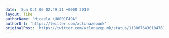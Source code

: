 ```yaml
---
date: 'Sun Oct 06 02:49:31 +0000 2019'
layout: like
authorName: "Micaela \U0001F49A"
authorUrl: 'https://twitter.com/xclonazepunk'
originalPost: 'https://twitter.com/xclonazepunk/status/1180676430184767490'
---
```

